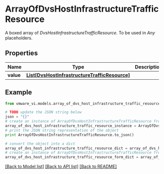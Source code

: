 # ArrayOfDvsHostInfrastructureTrafficResource

A boxed array of *DvsHostInfrastructureTrafficResource*. To be used in *Any* placeholders. 

## Properties
Name | Type | Description | Notes
------------ | ------------- | ------------- | -------------
**value** | [**List[DvsHostInfrastructureTrafficResource]**](DvsHostInfrastructureTrafficResource.md) |  | 

## Example

```python
from vmware_vi.models.array_of_dvs_host_infrastructure_traffic_resource import ArrayOfDvsHostInfrastructureTrafficResource

# TODO update the JSON string below
json = "{}"
# create an instance of ArrayOfDvsHostInfrastructureTrafficResource from a JSON string
array_of_dvs_host_infrastructure_traffic_resource_instance = ArrayOfDvsHostInfrastructureTrafficResource.from_json(json)
# print the JSON string representation of the object
print ArrayOfDvsHostInfrastructureTrafficResource.to_json()

# convert the object into a dict
array_of_dvs_host_infrastructure_traffic_resource_dict = array_of_dvs_host_infrastructure_traffic_resource_instance.to_dict()
# create an instance of ArrayOfDvsHostInfrastructureTrafficResource from a dict
array_of_dvs_host_infrastructure_traffic_resource_form_dict = array_of_dvs_host_infrastructure_traffic_resource.from_dict(array_of_dvs_host_infrastructure_traffic_resource_dict)
```
[[Back to Model list]](../README.md#documentation-for-models) [[Back to API list]](../README.md#documentation-for-api-endpoints) [[Back to README]](../README.md)


